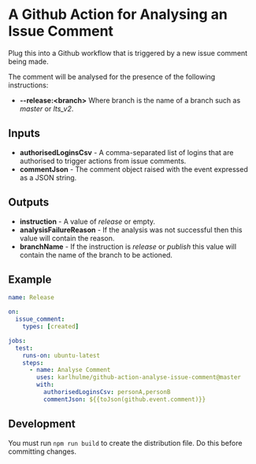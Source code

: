 # A Github Action for Analysing an Issue Comment

Plug this into a Github workflow that is triggered by a new issue comment being made.

The comment will be analysed for the presence of the following instructions:
* **--release:\<branch\>** Where branch is the name of a branch such as *master* or *lts_v2*.

## Inputs

* **authorisedLoginsCsv** - A comma-separated list of logins that are authorised to trigger actions from issue comments.
* **commentJson** - The comment object raised with the event expressed as a JSON string.

## Outputs

* **instruction** - A value of *release* or empty.
* **analysisFailureReason** - If the analysis was not successful then this value will contain the reason.
* **branchName** - If the instruction is *release* or *publish* this value will contain the name of the branch to be actioned.

## Example

```yml
name: Release

on:
  issue_comment:
    types: [created]

jobs:
  test:
    runs-on: ubuntu-latest
    steps:
      - name: Analyse Comment
        uses: karlhulme/github-action-analyse-issue-comment@master
        with:
          authorisedLoginsCsv: personA,personB
          commentJson: ${{toJson(github.event.comment)}}
```

## Development

You must run `npm run build` to create the distribution file.  Do this before committing changes.
